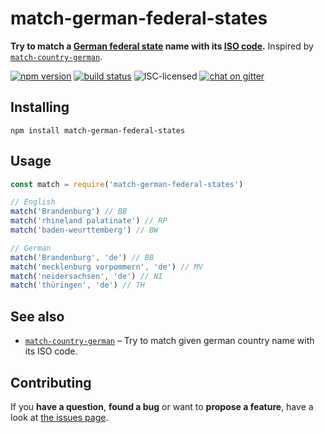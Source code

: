 # match-german-federal-states

**Try to match a [German federal state](https://en.wikipedia.org/wiki/States_of_Germany) name with its [ISO code](https://en.wikipedia.org/wiki/ISO_3166-2:DE).** Inspired by [`match-country-german`](https://github.com/juliuste/match-country-german).

[![npm version](https://img.shields.io/npm/v/match-german-federal-states.svg)](https://www.npmjs.com/package/match-german-federal-states)
[![build status](https://img.shields.io/travis/derhuerst/match-german-federal-states.svg)](https://travis-ci.org/derhuerst/match-german-federal-states)
![ISC-licensed](https://img.shields.io/github/license/derhuerst/match-german-federal-states.svg)
[![chat on gitter](https://badges.gitter.im/derhuerst.svg)](https://gitter.im/derhuerst)


## Installing

```shell
npm install match-german-federal-states
```


## Usage

```js
const match = require('match-german-federal-states')

// English
match('Brandenburg') // BB
match('rhineland palatinate') // RP
match('baden-weurttemberg') // BW

// German
match('Brandenburg', 'de') // BB
match('mecklenburg vorpommern', 'de') // MV
match('neidersachsen', 'de') // NI
match('thüringen', 'de') // TH
```


## See also

- [`match-country-german`](https://github.com/juliuste/match-country-german) – Try to match given german country name with its ISO code.


## Contributing

If you **have a question**, **found a bug** or want to **propose a feature**, have a look at [the issues page](https://github.com/derhuerst/match-german-federal-states/issues).
